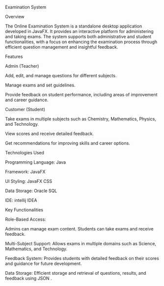 Examination System

Overview

The Online Examination System is a standalone desktop application developed in JavaFX. It provides an interactive platform for administering and taking exams. The system supports both administrative and student functionalities, with a focus on enhancing the examination process through efficient question management and insightful feedback.

Features

Admin (Teacher)

Add, edit, and manage questions for different subjects.

Manage exams and set guidelines.

Provide feedback on student performance, including areas of improvement and career guidance.

Customer (Student)

Take exams in multiple subjects such as Chemistry, Mathematics, Physics, and Technology.

View scores and receive detailed feedback.

Get recommendations for improving skills and career options.

Technologies Used

Programming Language: Java

Framework: JavaFX

UI Styling: JavaFX CSS

Data Storage: Oracle SQL 

IDE: intellij IDEA

Key Functionalities

Role-Based Access:

Admins can manage exam content.
Students can take exams and receive feedback.

Multi-Subject Support:
Allows exams in multiple domains such as Science, Mathematics, and Technology.

Feedback System:
Provides students with detailed feedback on their scores and guidance for future development.

Data Storage:
Efficient storage and retrieval of questions, results, and feedback using JSON .

